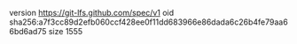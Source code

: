 version https://git-lfs.github.com/spec/v1
oid sha256:a7f3cc89d2efb060ccf428ee0f11dd683966e86dada6c26b4fe79aa66bd6ad75
size 1555
